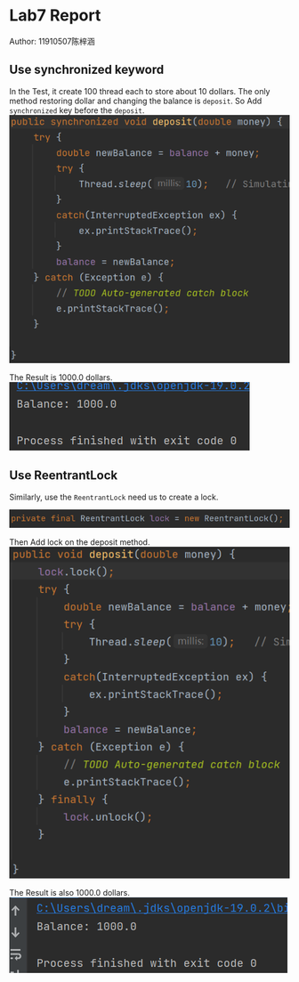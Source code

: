 # Lab7 Report
Author: 11910507陈梓涵
## Use synchronized keyword
In the Test, it create 100 thread each to store about 10 dollars. The only method restoring dollar and changing the balance is `deposit`.
So Add `synchronized` key before the `deposit`.
![Synchronzied](Synchronized.png)

The Result is 1000.0 dollars.
![Syn_Res](Syn_Res.png)

## Use ReentrantLock
Similarly, use the `ReentrantLock` need us to create a lock.

![lock](lock.png)

Then Add lock on the deposit method.
![lock_method](lock_method.png)

The Result is also 1000.0 dollars.
![lock_res](lock_res.png)

